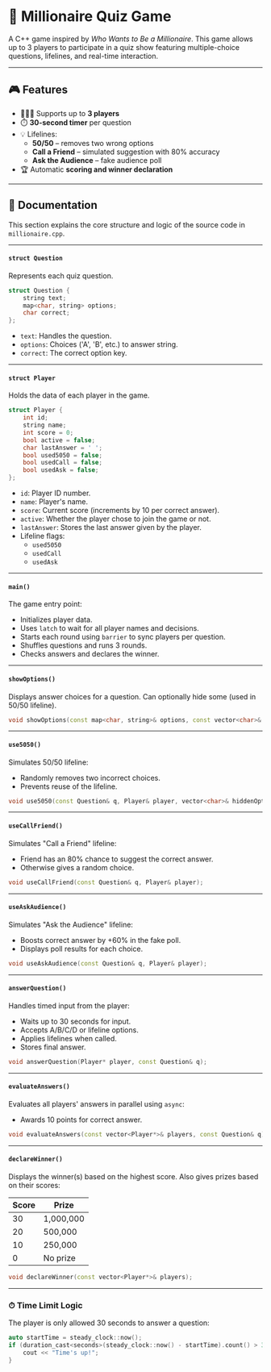 # 🧠 Millionaire Quiz Game

A C++ game inspired by *Who Wants to Be a Millionaire*. This game allows up to 3 players to participate in a quiz show featuring multiple-choice questions, lifelines, and real-time interaction.

---

## 🎮 Features

- 🧑‍🤝‍🧑 Supports up to **3 players**
- ⏱️ **30-second timer** per question
- 💡 Lifelines:
  - **50/50** – removes two wrong options
  - **Call a Friend** – simulated suggestion with 80% accuracy
  - **Ask the Audience** – fake audience poll
- 🏆 Automatic **scoring and winner declaration**

---

## 📖 Documentation

This section explains the core structure and logic of the source code in `millionaire.cpp`.

---

#### `struct Question`

Represents each quiz question.

```cpp
struct Question {
    string text;
    map<char, string> options;
    char correct;
};
```

- `text`: Handles the question.
- `options`: Choices ('A', 'B', etc.) to answer string.
- `correct`: The correct option key.

---

#### `struct Player`

Holds the data of each player in the game.

```cpp
struct Player {
    int id;
    string name;
    int score = 0;
    bool active = false;
    char lastAnswer = ' ';
    bool used5050 = false;
    bool usedCall = false;
    bool usedAsk = false;
};
```

- `id`: Player ID number.
- `name`: Player's name.
- `score`: Current score (increments by 10 per correct answer).
- `active`: Whether the player chose to join the game or not.
- `lastAnswer`: Stores the last answer given by the player.
- Lifeline flags:
  - `used5050`
  - `usedCall`
  - `usedAsk`

---

#### `main()`

The game entry point:
- Initializes player data.
- Uses `latch` to wait for all player names and decisions.
- Starts each round using `barrier` to sync players per question.
- Shuffles questions and runs 3 rounds.
- Checks answers and declares the winner.

---

#### `showOptions()`

Displays answer choices for a question. Can optionally hide some (used in 50/50 lifeline).

```cpp
void showOptions(const map<char, string>& options, const vector<char>& hide = {});
```

---

#### `use5050()`

Simulates 50/50 lifeline:
- Randomly removes two incorrect choices.
- Prevents reuse of the lifeline.

```cpp
void use5050(const Question& q, Player& player, vector<char>& hiddenOptions);
```

---

#### `useCallFriend()`

Simulates "Call a Friend" lifeline:
- Friend has an 80% chance to suggest the correct answer.
- Otherwise gives a random choice.

```cpp
void useCallFriend(const Question& q, Player& player);
```

---

#### `useAskAudience()`

Simulates "Ask the Audience" lifeline:
- Boosts correct answer by +60% in the fake poll.
- Displays poll results for each choice.

```cpp
void useAskAudience(const Question& q, Player& player);
```

---

#### `answerQuestion()`

Handles timed input from the player:
- Waits up to 30 seconds for input.
- Accepts A/B/C/D or lifeline options.
- Applies lifelines when called.
- Stores final answer.

```cpp
void answerQuestion(Player* player, const Question& q);
```

---

#### `evaluateAnswers()`

Evaluates all players' answers in parallel using `async`:
- Awards 10 points for correct answer.

```cpp
void evaluateAnswers(const vector<Player*>& players, const Question& q);
```

---

#### `declareWinner()`

Displays the winner(s) based on the highest score.
Also gives prizes based on their scores:

| Score | Prize       |
|-------|-------------|
| 30    |  1,000,000  |
| 20    |   500,000   |
| 10    |   250,000   |
|  0    |   No prize  |

```cpp
void declareWinner(const vector<Player*>& players);
```

---

### ⏱ Time Limit Logic

The player is only allowed 30 seconds to answer a question:

```cpp
auto startTime = steady_clock::now();
if (duration_cast<seconds>(steady_clock::now() - startTime).count() > 30) {
    cout << "Time's up!";
}
```
